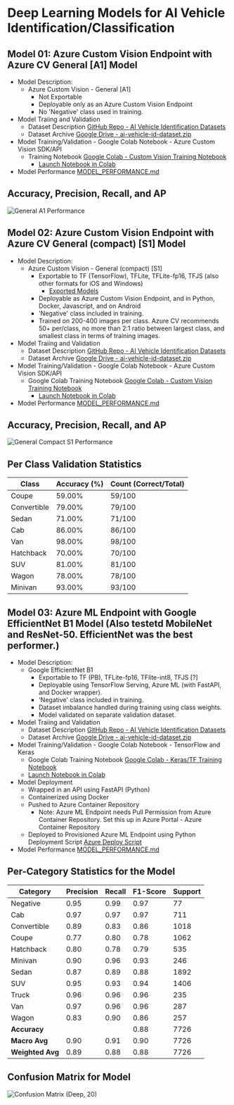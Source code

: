 # Deep Learning Models for AI Vehicle Identification/Classification

## Model 01: Azure Custom Vision Endpoint with Azure CV General [A1]  Model

- Model Description:
  - Azure Custom Vision - General [A1]
    - Not Exportable
    - Deployable only as an Azure Custom Vision Endpoint
    - No 'Negative' class used in training.
- Model Traiing and Validation
  - Dataset Description [GitHub Repo - AI Vehicle Identification Datasets](https://github.com/Astrotope/mr-level-05-fsd-mission-01-datasets)
  - Dataset Archive [Google Drive - ai-vehicle-id-dataset.zip](https://drive.google.com/file/d/1o8ZxFqylNY37aoDljaFLhQDxv_iu9PdI/view?usp=drive_link)
- Model Training/Validation - Google Colab Notebook - Azure Custom Vision SDK/API
  - Training Notebook [Google Colab - Custom Vision Training Notebook](mr_level_05_fsd_mission_01_ai_id_train_cv_model.ipynb)
    - [Launch Notebook in Colab](https://colab.research.google.com/drive/1VAEKGBNkQxk8TRcKKLtTfNUpM8_Jj-Rl?usp=sharing)
- Model Performance [MODEL_PERFORMANCE.md](custom-vision/MODEL_PERFORMANCE.md)

## Accuracy, Precision, Recall, and AP

![General A1 Performance](./images/General-A1-Performance.png)

## Model 02: Azure Custom Vision Endpoint with Azure CV General (compact) [S1]  Model

- Model Description:
  - Azure Custom Vision - General (compact) [S1]
    - Exportable to TF (TensorFlow), TFLite, TFLite-fp16, TFJS (also other formats for iOS and Windows)
      - [Exported Models](custom-vision/model-files)
    - Deployable as Azure Custom Vision Endpoint, and in Python, Docker, Javascript, and on Android
    - 'Negative' class included in training.
    - Trained on 200-400 images per class. Azure CV recommends 50+ per/class, no more than 2:1 ratio between largest class, and smallest class in terms of training images.
- Model Traiing and Validation
  - Dataset Description [GitHub Repo - AI Vehicle Identification Datasets](https://github.com/Astrotope/mr-level-05-fsd-mission-01-datasets)
  - Dataset Archive [Google Drive - ai-vehicle-id-dataset.zip](https://drive.google.com/file/d/1o8ZxFqylNY37aoDljaFLhQDxv_iu9PdI/view?usp=drive_link)
- Model Training/Validation - Google Colab Notebook - Azure Custom Vision SDK/API
  - Google Colab Training Notebook [Google Colab - Custom Vision Training Notebook](mr_level_05_fsd_mission_01_ai_id_train_cv_model.ipynb)
    - [Launch Notebook in Colab](https://colab.research.google.com/drive/1VAEKGBNkQxk8TRcKKLtTfNUpM8_Jj-Rl?usp=sharing)
- Model Performance [MODEL_PERFORMANCE.md](custom-vision/MODEL_PERFORMANCE.md)

## Accuracy, Precision, Recall, and AP

![General Compact S1 Performance](./images/General-compact-S1-Performance.png)

## Per Class Validation Statistics

| Class         | Accuracy (%) | Count (Correct/Total) |
|---------------|--------------|------------------------|
| Coupe         | 59.00%       | 59/100                |
| Convertible   | 79.00%       | 79/100                |
| Sedan         | 71.00%       | 71/100                |
| Cab           | 86.00%       | 86/100                |
| Van           | 98.00%       | 98/100                |
| Hatchback     | 70.00%       | 70/100                |
| SUV           | 81.00%       | 81/100                |
| Wagon         | 78.00%       | 78/100                |
| Minivan       | 93.00%       | 93/100                |


## Model 03: Azure ML Endpoint with Google EfficientNet B1 Model (Also testetd MobileNet and ResNet-50. EfficientNet was the best performer.)

- Model Description:
  - Google EfficientNet B1
    - Exportable to TF (PB), TFLite-fp16, TFlite-int8, TFJS [?]
    - Deployable using TensorFlow Serving, Azure ML (with FastAPI, and Docker wrapper).
    - 'Negative' class included in training.
    - Dataset imbalance handled during training using class weights.
    - Model validated on separate validation dataset.
- Model Traiing and Validation
  - Dataset Description [GitHub Repo - AI Vehicle Identification Datasets](https://github.com/Astrotope/mr-level-05-fsd-mission-01-datasets)
  - Dataset Archive [Google Drive - ai-vehicle-id-dataset.zip](https://drive.google.com/file/d/1o8ZxFqylNY37aoDljaFLhQDxv_iu9PdI/view?usp=drive_link)
- Model Training/Validation - Google Colab Notebook - TensorFlow and Keras
  - Google Colab Training Notebook [Google Colab - Keras/TF Training Notebook](mr_level_05_fsd_mission_01_ai_id_train_efficientnet_B1.ipynb)
  - [Launch Notebook in Colab](https://colab.research.google.com/drive/15wRCjwO4vH2VlBnsFZ-5k4z196p5b6gV?usp=sharing)
- Model Deployment
  - Wrapped in an API using FastAPI (Python)
  - Containerized using Docker
  - Pushed to Azure Container Repository
    - Note: Azure ML Endpoint needs Pull Permission from Azure Container Repository. Set this up in Azure Portal - Azure Container Repository
  - Deployed to Provisioned Azure ML Endpoint using Python Deployment Script [Azure Deploy Script](tf-keras-efficient-net/deploy-endpoint-ai-vehicle-id.py)
- Model Performance [MODEL_PERFORMANCE.md](tf-keras-efficient-net/MODEL_PERFORMANCE.md)

## Per-Category Statistics for the Model

| Category       | Precision | Recall | F1-Score | Support |
|----------------|-----------|--------|----------|---------|
| Negative       | 0.95      | 0.99   | 0.97     | 77      |
| Cab            | 0.97      | 0.97   | 0.97     | 711     |
| Convertible    | 0.89      | 0.83   | 0.86     | 1018    |
| Coupe          | 0.77      | 0.80   | 0.78     | 1062    |
| Hatchback      | 0.80      | 0.78   | 0.79     | 535     |
| Minivan        | 0.90      | 0.96   | 0.93     | 246     |
| Sedan          | 0.87      | 0.89   | 0.88     | 1892    |
| SUV            | 0.95      | 0.93   | 0.94     | 1406    |
| Truck          | 0.96      | 0.96   | 0.96     | 235     |
| Van            | 0.97      | 0.96   | 0.96     | 287     |
| Wagon          | 0.83      | 0.90   | 0.86     | 257     |
| **Accuracy**   |           |        | 0.88     | 7726    |
| **Macro Avg**  | 0.90      | 0.91   | 0.90     | 7726    |
| **Weighted Avg** | 0.89    | 0.88   | 0.88     | 7726    |

## Confusion Matrix for Model

![Confusion Matrix (Deep, 20)](./images/confusion-matrix-deep-20.png)

